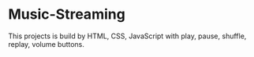 # Music-Streaming
This projects is build by HTML, CSS, JavaScript with play, pause, shuffle, replay, volume buttons.
